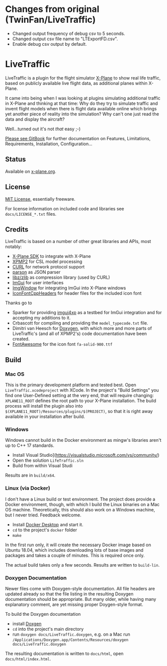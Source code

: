 # Changes from original (TwinFan/LiveTraffic)

- Changed output frequency of debug csv to 5 seconds.
- Changed output csv file name to "LTExportFD.csv".
- Enable debug csv output by default.

# LiveTraffic

LiveTraffic is a plugin for the flight simulator [X-Plane](https://www.x-plane.com) to show real life traffic, based on publicly available live flight data, as additional planes within X-Plane.

It came into being when I was looking at plugins simulating additional traffic in X-Plane and thinking at that time: Why do they try to simulate traffic and invent flight models when there is flight data available online which brings yet another piece of reality into the simulation? Why can't one just read the data and display the aircraft?

Well...turned out it's not *that* easy ;-)

[Please see GitBook](https://twinfan.gitbook.io/livetraffic/) for further documentation on Features, Limitations, Requirements, Installation, Configuration...

## Status
Available on [x-plane.org](https://forums.x-plane.org/index.php?/files/file/49749-livetraffic/).

## License
[MIT License](https://github.com/TwinFan/LiveTraffic/blob/master/LICENSE), essentially freeware.

For license information on included code and libraries see `docs/LICENSE_*.txt` files.

## Credits
LiveTraffic is based on a number of other great libraries and APIs, most notably:
- [X-Plane SDK](https://developer.x-plane.com/sdk/plugin-sdk-documents/) to integrate with X-Plane
- [XPMP2](https://github.com/TwinFan/XPMP2) for CSL model processing
- [CURL](https://curl.haxx.se/libcurl/) for network protocol support
- [parson](https://github.com/kgabis/parson) as JSON parser
- [libz/zlib](https://zlib.net) as compression library (used by CURL)
- [ImGui](https://github.com/ocornut/imgui) for user interfaces
- [ImgWindow](https://github.com/xsquawkbox/xsb_public) for integrating ImGui into X-Plane windows
- [IconFontCppHeaders](https://github.com/juliettef/IconFontCppHeaders) for header files for the included icon font

Thanks go to
- Sparker for providing [imgui4xp](https://github.com/sparker256/imgui4xp)
  as a testbed for ImGui integration and for accepting my additions to it.
- Crbascott for compiling and providing the `model_typecode.txt` file.
- Dimitri van Heesch for [Doxygen](https://www.doxygen.nl/), with which more and more
  parts of LiveTraffic's (and all of XPMP2's) code documentation have been created. 
- [FontAwesome](https://fontawesome.com/icons?d=gallery&s=solid&m=free)
  for the icon font `fa-solid-900.ttf`

## Build

### Mac OS

This is the primary development platform and tested best. Open `LiveTraffic.xcodeproject`
with XCode. In the project's "Build Settings" you find one User-Defined setting at the very end,
that will require changing: `XPLANE11_ROOT` defines the root path to your X-Plane installation. 
The build process will install the plugin also into `$(XPLANE11_ROOT)/Resources/plugins/$(PROJECT)`,
so that it is right away available in your installation after build.

### Windows

Windows cannot build in the Docker environment as mingw's libraries aren't up to C++ 17 standards.
- Install Visual Studio](https://visualstudio.microsoft.com/vs/community/)
- Open the solution `LifeTraffic.sln`
- Build from within Visual Studi

Results are in `build/x64`.

### Linux (via Docker)

I don't have a Linux build or test environment. The project does provide a Docker environment,
though, with which I build the Linux binaries on a Mac OS machine. Theoretically,
this should also work on a Windows machine, but I never tried. Feedback welcome.

- Install [Docker Desktop](https://www.docker.com/products/docker-desktop) and start it.
- `cd` to the project's `docker` folder
- `make`

In the first run only, it will create the necessary Docker image based on Ubuntu 18.04,
which includes downloading lots of base images and packages and takes a couple
of minutes. This is required once only.

The actual build takes only a few seconds. Results are written to `build-lin`.

### Doxygen Documentation

Newer files come with Doxygen-style documentation. All file headers are updated already
so that the file listing in the resulting Doxygen documentation should be appropriate.
But many older, while having many explanatory comment, are yet missing
proper Doygen-style format.

To build the Doxygen documentation
- install [Doxgen](http://www.doxygen.nl/download.html)
- `cd` into the project's main directory
- run `doxygen docs/LiveTraffic.doxygen`, e.g. on a Mac run
`/Applications/Doxygen.app/Contents/Resources/doxygen docs/LiveTraffic.doxygen`

The resulting documentation is written to `docs/html`, open `docs/html/index.html`.
